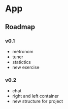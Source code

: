 # App

## Roadmap
### v0.1
- metronom
- tuner
- statictics
- new exercise

### v0.2
- chat
- right and left container
- new structure for project
